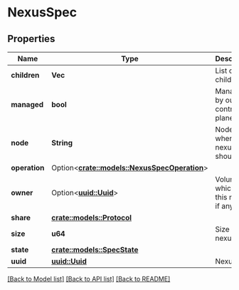 # NexusSpec

## Properties

Name | Type | Description | Notes
------------ | ------------- | ------------- | -------------
**children** | **Vec<String>** | List of children. | 
**managed** | **bool** | Managed by our control plane | 
**node** | **String** | Node where the nexus should live. | 
**operation** | Option<[**crate::models::NexusSpecOperation**](NexusSpec_operation.md)> |  | [optional]
**owner** | Option<[**uuid::Uuid**](uuid::Uuid.md)> | Volume which owns this nexus, if any | [optional]
**share** | [**crate::models::Protocol**](Protocol.md) |  | 
**size** | **u64** | Size of the nexus. | 
**state** | [**crate::models::SpecState**](SpecState.md) |  | 
**uuid** | [**uuid::Uuid**](uuid::Uuid.md) | Nexus Id | 

[[Back to Model list]](../README.md#documentation-for-models) [[Back to API list]](../README.md#documentation-for-api-endpoints) [[Back to README]](../README.md)


